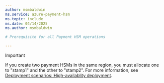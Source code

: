 ```yaml
---
author: msmbaldwin
ms.service: azure-payment-hsm
ms.topic: include
ms.date: 04/14/2025
ms.author: msmbaldwin

# Prerequisite for all Payment HSM operations

---
```


> [!IMPORTANT]
> If you create two payment HSMs in the same region, you must allocate one to "stamp1" and the other to "stamp2". For more information, see [Deployment scenarios: High-availablity deployment](../deployment-scenarios.md#high-availability-deployment).

